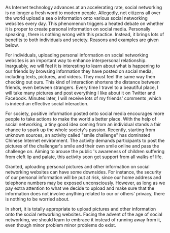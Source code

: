 As Internet technology advances at an accelerating rate, social networking is no longer a fresh word to modern people. Allegedly, net citizens all over the world upload a sea o information onto various social networking websites every day. This phenomenon triggers a heated debate on whether it is proper to create personal information on social media. Personally speaking , there is nothing wrong with this practice. Instead, it brings lots of benefits to both individuals and society. Reasons and examples are given below.

For individuals, uploading personal information on social networking websites is an important way to enhance interpersonal relationship. Inarguably, we will feel it is interesting to learn about what is happening to our friends by browsing information they have posted on social media, including texts, pictures, and videos. They must feel the same way then checking out ours. This kind of interaction shortens the distance between friends, even between strangers. Every time I travel to a beautiful place, I will take many pictures and post everything I like about it on Twitter and Facebook. Minutes later, I will receive lots of my friends' comments ,which is indeed an effective social interaction.

For society, positive information posted onto social media encourages more people to take actions to make the world a better place. With the help of social networking, a tiny good idea coming from an individual stands a fair chance to spark up the whole society's passion. Recently, starting from unknown sources, an activity called "smile challenge" has dominated Chinese Internet environment. The activity demands participants to post the pictures of the challenger's smile and their own smile online and pass the challenge on. Aiming to arouse the public 's awareness of children suffering from cleft lip and palate, this activity soon get support from all walks of life.

Granted, uploading personal pictures and other information on social networking websites can have some downsides. For instance, the security of our personal information will be put at risk, since our home address and telephone numbers may be exposed unconsciously. However, as long as we pay extra attention to what we decide to upload and make sure that the information does not involve anything related to our or others' privacy, there is nothing to be worried about.

In short, it is totally appropriate to upload pictures and other information onto the social networking websites. Facing the advent of the age of social networking, we should learn to embrace it instead of running away from it, even though minor problem minor problems do exist.